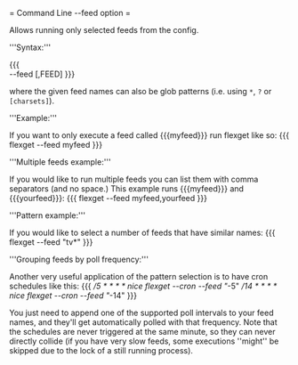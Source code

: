 = Command Line --feed option =

Allows running only selected feeds from the config.

'''Syntax:'''

{{{        
--feed <FEED>[,FEED]
}}}

where the given feed names can also be glob patterns (i.e. using `*`, `?` or `[charsets]`).


'''Example:'''

If you want to only execute a feed called {{{myfeed}}} run flexget like so:
{{{
flexget --feed myfeed
}}}

'''Multiple feeds example:'''

If you would like to run multiple feeds you can list them with comma separators (and no space.) This example runs {{{myfeed}}} and {{{yourfeed}}}:
{{{
flexget --feed myfeed,yourfeed
}}}

'''Pattern example:'''

If you would like to select a number of feeds that have similar names:
{{{
flexget --feed "tv*"
}}}


'''Grouping feeds by poll frequency:'''

Another very useful application of the pattern selection is to have cron schedules like this:
{{{
*/5     * * * *         nice flexget --cron --feed "*-5"
*/14    * * * *         nice flexget --cron --feed "*-14"
}}}

You just need to append one of the supported poll intervals to your feed names, and they'll get  automatically polled with that frequency. Note that the schedules are never triggered at the same minute, so they can never directly collide (if you have very slow feeds, some executions ''might'' be skipped due to the lock of a still running process).

